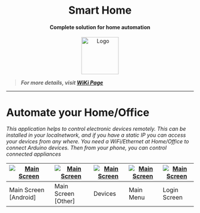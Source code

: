 <h1 align="center">Smart Home</h1>
<h4 align="center">Complete solution for home automation</h4>

<p align="center">
    <a href="https://erratums.com"><img alt="Logo" src="https://raw.githubusercontent.com/ajumalp/Smart-Home/master/Other/Images/Logo/erratums%20128x128.png" width="100"></a>
</p>

> **_For more details, visit [WiKi Page](https://github.com/ajumalp/Smart-Home/wiki)_**    
---

# Automate your Home/Office      
_This application helps to control electronic devices remotely. This can be installed in your localnetwork, and if you have a static IP you can access your devices from any where. You need a WiFi/Ethernet at Home/Office to connect Arduino devices. Then from your phone, you can control connected appliances_    

|[![Main Screen](https://raw.githubusercontent.com/ajumalp/Smart-Home/master/Other/Images/Screenshots/sa-android-screen.jpg)](https://raw.githubusercontent.com/ajumalp/Smart-Home/master/Other/Images/Screenshots/sa-android-screen.jpg)|[![Main Screen](https://raw.githubusercontent.com/ajumalp/Smart-Home/master/Other/Images/Screenshots/sa-iphone-screen.jpg)](https://raw.githubusercontent.com/ajumalp/Smart-Home/master/Other/Images/Screenshots/sa-iphone-screen.jpg)|[![Main Screen](https://raw.githubusercontent.com/ajumalp/Smart-Home/master/Other/Images/Screenshots/sa-device-list.jpg)](https://raw.githubusercontent.com/ajumalp/Smart-Home/master/Other/Images/Screenshots/sa-device-list.jpg)|[![Main Screen](https://raw.githubusercontent.com/ajumalp/Smart-Home/master/Other/Images/Screenshots/sa-menu-screen.jpg)](https://raw.githubusercontent.com/ajumalp/Smart-Home/master/Other/Images/Screenshots/sa-menu-screen.jpg)|[![Main Screen](https://raw.githubusercontent.com/ajumalp/Smart-Home/master/Other/Images/Screenshots/sa-login-screen.jpg)](https://raw.githubusercontent.com/ajumalp/Smart-Home/master/Other/Images/Screenshots/sa-login-screen.jpg)|
|-|-|-|-|-|
|Main Screen [Android]|Main Screen [Other]|Devices|Main Menu|Login Screen|
